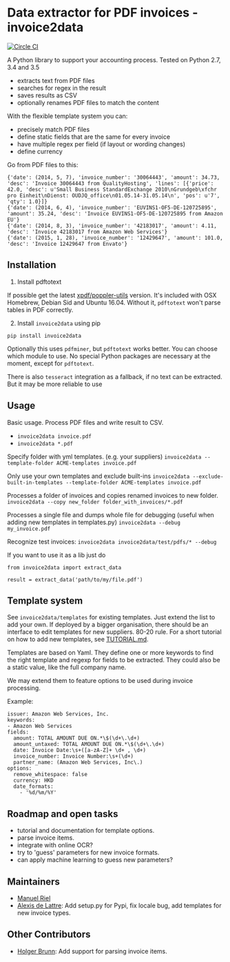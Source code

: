 # Data extractor for PDF invoices - invoice2data

[![Circle CI](https://circleci.com/gh/m3nu/invoice2data.svg?style=svg)](https://circleci.com/gh/m3nu/invoice2data)

A Python library to support your accounting process. Tested on Python 2.7, 3.4 and 3.5

- extracts text from PDF files
- searches for regex in the result
- saves results as CSV
- optionally renames PDF files to match the content

With the flexible template system you can:

- precisely match PDF files
- define static fields that are the same for every invoice
- have multiple regex per field (if layout or wording changes)
- define currency

Go from PDF files to this:

```
{'date': (2014, 5, 7), 'invoice_number': '30064443', 'amount': 34.73, 'desc': 'Invoice 30064443 from QualityHosting', 'lines': [{'price': 42.0, 'desc': u'Small Business StandardExchange 2010\nGrundgeb\xfchr pro Einheit\nDienst: OUDJQ_office\n01.05.14-31.05.14\n', 'pos': u'7', 'qty': 1.0}]}
{'date': (2014, 6, 4), 'invoice_number': 'EUVINS1-OF5-DE-120725895', 'amount': 35.24, 'desc': 'Invoice EUVINS1-OF5-DE-120725895 from Amazon EU'}
{'date': (2014, 8, 3), 'invoice_number': '42183017', 'amount': 4.11, 'desc': 'Invoice 42183017 from Amazon Web Services'}
{'date': (2015, 1, 28), 'invoice_number': '12429647', 'amount': 101.0, 'desc': 'Invoice 12429647 from Envato'}
```

## Installation

1. Install pdftotext

If possible get the latest [xpdf/poppler-utils](https://poppler.freedesktop.org/) version. It's included with OSX Homebrew, Debian Sid and Ubuntu 16.04. Without it, `pdftotext` won't parse tables in PDF correctly.

2. Install `invoice2data` using pip

```
pip install invoice2data
```

Optionally this uses `pdfminer`, but `pdftotext` works better. You can choose which module to use. No special Python packages are necessary at the moment, except for `pdftotext`.

There is also `tesseract` integration as a fallback, if no text can be extracted. But it may be more reliable to use 

## Usage

Basic usage. Process PDF files and write result to CSV.
- `invoice2data invoice.pdf`
- `invoice2data *.pdf`

Specify folder with yml templates. (e.g. your suppliers)
`invoice2data --template-folder ACME-templates invoice.pdf`

Only use your own templates and exclude built-ins
`invoice2data --exclude-built-in-templates --template-folder ACME-templates invoice.pdf`

Processes a folder of invoices and copies renamed invoices to new folder.
`invoice2data --copy new_folder folder_with_invoices/*.pdf`

Processes a single file and dumps whole file for debugging (useful when adding new templates in templates.py)
`invoice2data --debug my_invoice.pdf`

Recognize test invoices:
`invoice2data invoice2data/test/pdfs/* --debug`

If you want to use it as a lib just do

```
from invoice2data import extract_data

result = extract_data('path/to/my/file.pdf')
```

## Template system

See `invoice2data/templates` for existing templates. Just extend the list to add your own. If deployed by a bigger organisation, there should be an interface to edit templates for new suppliers. 80-20 rule. For a short tutorial on how to add new templates, see [TUTORIAL.md](TUTORIAL.md).

Templates are based on Yaml. They define one or more keywords to find the right template and regexp for fields to be extracted. They could also be a static value, like the full company name.

We may extend them to feature options to be used during invoice processing.

Example:

```
issuer: Amazon Web Services, Inc.
keywords:
- Amazon Web Services
fields:
  amount: TOTAL AMOUNT DUE ON.*\$(\d+\.\d+)
  amount_untaxed: TOTAL AMOUNT DUE ON.*\$(\d+\.\d+)
  date: Invoice Date:\s+([a-zA-Z]+ \d+ , \d+)
  invoice_number: Invoice Number:\s+(\d+)
  partner_name: (Amazon Web Services, Inc\.)
options:
  remove_whitespace: false
  currency: HKD
  date_formats:
    - '%d/%m/%Y'
```

## Roadmap and open tasks

- tutorial and documentation for template options.
- parse invoice items.
- integrate with online OCR?
- try to 'guess' parameters for new invoice formats.
- can apply machine learning to guess new parameters?

## Maintainers
- [Manuel Riel](https://github.com/m3nu)
- [Alexis de Lattre](https://github.com/alexis-via): Add setup.py for Pypi, fix locale bug, add templates for new invoice types.

## Other Contributors
- [Holger Brunn](https://github.com/hbrunn): Add support for parsing invoice items.
